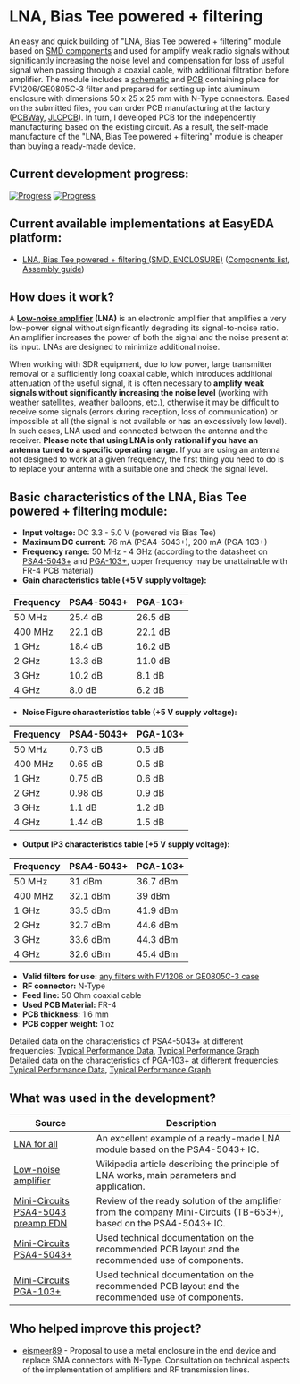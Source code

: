 # LNA, Bias Tee powered + filtering

An easy and quick building of "LNA, Bias Tee powered + filtering" module based on [SMD components](./SMD/EasyEDA) and used for amplify weak radio signals without significantly increasing the noise level and compensation for loss of useful signal when passing through a coaxial cable, with additional filtration before amplifier. The module includes a [schematic](./SMD/Schematics) and [PCB](./SMD/Gerbers) containing place for FV1206/GE0805C-3 filter and prepared for setting up into aluminum enclosure with dimensions 50 x 25 x 25 mm with N-Type connectors. Based on the submitted files, you can order PCB manufacturing at the factory ([PCBWay], [JLCPCB]). In turn, I developed PCB for the independently manufacturing based on the existing circuit. As a result, the self-made manufacture of the "LNA, Bias Tee powered + filtering" module is cheaper than buying a ready-made device.

## Current development progress:
[![Progress](https://img.shields.io/badge/LNA,%20Bias%20Tee%20powered%20+%20filtering%20%28SMD,%20ENCLOSURE%29-not%20tested-yellow.svg)](https://easyeda.com/IgrikXD/bias-tee-filtering-lna-smd-enclosure) [![Progress](https://img.shields.io/badge/version-1.0.EE-blue.svg)](./SMD/EasyEDA)  

## Current available implementations at EasyEDA platform:
- [LNA, Bias Tee powered + filtering (SMD, ENCLOSURE)] ([Components list](./SMD/Components%20list.md), [Assembly guide](./SMD/Assembly%20guide.md))

## How does it work?
A **[Low-noise amplifier] (LNA)** is an electronic amplifier that amplifies a very low-power signal without significantly degrading its signal-to-noise ratio. An amplifier increases the power of both the signal and the noise present at its input. LNAs are designed to minimize additional noise. 

When working with SDR equipment, due to low power, large transmitter removal or a sufficiently long coaxial cable, which introduces additional attenuation of the useful signal, it is often necessary to **amplify weak signals without significantly increasing the noise level** (working with weather satellites, weather balloons, etc.), otherwise it may be difficult to receive some signals (errors during reception, loss of communication) or impossible at all (the signal is not available or has an excessively low level). In such cases, LNA used and connected between the antenna and the receiver. **Please note that using LNA is only rational if you have an antenna tuned to a specific operating range.** If you are using an antenna not designed to work at a given frequency, the first thing you need to do is to replace your antenna with a suitable one and check the signal level.

## Basic characteristics of the LNA, Bias Tee powered + filtering module:
- **Input voltage:** DC 3.3 - 5.0 V (powered via Bias Tee)  
- **Maximum DC current:** 76 mA (PSA4-5043+), 200 mA (PGA-103+)  
- **Frequency range:** 50 MHz - 4 GHz (according to the datasheet on [PSA4-5043+](./SMD/Datasheets/Amplifiers/PSA4-5043+-Amplifier-Datasheet.pdf) and [PGA-103+](./SMD/Datasheets/Amplifiers/PGA-103+-Amplifier-Datasheet.pdf), upper frequency may be unattainable with FR-4 PCB material)  
- **Gain characteristics table (+5 V supply voltage):**  

| Frequency         | PSA4-5043+ | PGA-103+ |
| ----------------- | ---------- | -------- |
| 50 MHz            | 25.4 dB    | 26.5 dB  |
| 400 MHz           | 22.1 dB    | 22.1 dB  |
| 1 GHz             | 18.4 dB    | 16.2 dB  |
| 2 GHz             | 13.3 dB    | 11.0 dB  |
| 3 GHz             | 10.2 dB    | 8.1 dB   |
| 4 GHz             | 8.0 dB     | 6.2 dB   |

- **Noise Figure characteristics table (+5 V supply voltage):**  

| Frequency         | PSA4-5043+ | PGA-103+ |
| ----------------- | ---------- | -------- |
| 50 MHz            | 0.73 dB    | 0.5 dB   |
| 400 MHz           | 0.65 dB    | 0.5 dB   |
| 1 GHz             | 0.75 dB    | 0.6 dB   |
| 2 GHz             | 0.98 dB    | 0.9 dB   |
| 3 GHz             | 1.1 dB     | 1.2 dB   |
| 4 GHz             | 1.44 dB    | 1.5 dB   |

- **Output IP3 characteristics table (+5 V supply voltage):**  

| Frequency         | PSA4-5043+ | PGA-103+ |
| ----------------- | ---------- | -------- |
| 50 MHz            | 31 dBm     | 36.7 dBm |
| 400 MHz           | 32.1 dBm   | 39 dBm   |
| 1 GHz             | 33.5 dBm   | 41.9 dBm |
| 2 GHz             | 32.7 dBm   | 44.6 dBm |
| 3 GHz             | 33.6 dBm   | 44.3 dBm |
| 4 GHz             | 32.6 dBm   | 45.4 dBm |

- **Valid filters for use:** [any filters with FV1206 or GE0805C-3 case]  
- **RF connector:** N-Type  
- **Feed line:** 50 Ohm coaxial cable  
- **Used PCB Material:** FR-4  
- **PCB thickness:** 1.6 mm  
- **PCB copper weight:** 1 oz  

Detailed data on the characteristics of PSA4-5043+ at different frequencies: [Typical Performance Data](./SMD/Datasheets/Amplifiers/PSA4-5043+-Typical-Performance-Data.pdf), [Typical Performance Graph](./SMD/Datasheets/Amplifiers/PSA4-5043+-Typical-Performance-Graph.pdf)  
Detailed data on the characteristics of PGA-103+ at different frequencies: [Typical Performance Data](./SMD/Datasheets/Amplifiers/PGA-103+-Typical-Performance-Data.pdf), [Typical Performance Graph](./SMD/Datasheets/Amplifiers/PGA-103+-Typical-Performance-Graph.pdf)

## What was used in the development?
| Source | Description |
| ------ | ------ |
| [LNA for all] | An excellent example of a ready-made LNA module based on the PSA4-5043+ IC. |
| [Low-noise amplifier] | Wikipedia article describing the principle of LNA works, main parameters and application. |
| [Mini-Circuits PSA4-5043 preamp EDN] | Review of the ready solution of the amplifier from the company Mini-Circuits (TB-653+), based on the PSA4-5043+ IC. |
| [Mini-Circuits PSA4-5043+] | Used technical documentation on the recommended PCB layout and the recommended use of components. |
| [Mini-Circuits PGA-103+] | Used technical documentation on the recommended PCB layout and the recommended use of components. |

## Who helped improve this project?
- [eismeer89](eismeer89@gmail.com) - Proposal to use a metal enclosure in the end device and replace SMA connectors with N-Type. Consultation on technical aspects of the implementation of amplifiers and RF transmission lines.

[PCBWay]: <https://www.pcbway.com/>
[JLCPCB]: <https://jlcpcb.com/>
[LNA, Bias Tee powered + filtering (SMD, ENCLOSURE)]: <https://easyeda.com/IgrikXD/bias-tee-filtering-lna-smd-enclosure>
[any filters with FV1206 or GE0805C-3 case]: <https://www.minicircuits.com/WebStore/RF-Filters.html>
[LNA for all]: <http://lna4all.blogspot.com/2013/04/lna-for-all-low-noise-amplifier-for.html>
[Low-noise amplifier]: <https://en.wikipedia.org/wiki/Low-noise_amplifier>
[Mini-Circuits PSA4-5043 preamp EDN]: <https://www.edn.com/electronics-blogs/emc-emi-rfi-esd/4397653/Mini-Circuits-PSA4-5043-preamp>
[Mini-Circuits PSA4-5043+]: <https://www.minicircuits.com/WebStore/dashboard.html?model=PSA4-5043%2B>
[Mini-Circuits PGA-103+]: <https://www.minicircuits.com/WebStore/dashboard.html?model=PGA-103%2B>

